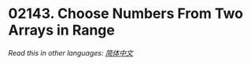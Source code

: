 # 02143. Choose Numbers From Two Arrays in Range

  _Read this in other languages:_
    [_简体中文_](README.zh-CN.md)

